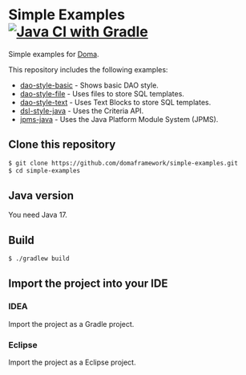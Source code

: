 Simple Examples [![Java CI with Gradle](https://github.com/domaframework/simple-examples/workflows/Java%20CI%20with%20Gradle/badge.svg)](https://github.com/domaframework/simple-examples/actions?query=workflow%3A%22Java+CI+with+Gradle%22)
========================================

Simple examples for [Doma](https://github.com/domaframework/doma).

This repository includes the following examples:

* [dao-style-basic](dao-style-basic) - Shows basic DAO style.
* [dao-style-file](dao-style-file) - Uses files to store SQL templates.
* [dao-style-text](dao-style-text) - Uses Text Blocks to store SQL templates.
* [dsl-style-java](dsl-style-java) - Uses the Criteria API.
* [jpms-java](jpms-java) - Uses the Java Platform Module System (JPMS).

Clone this repository
---------------------

```bash
$ git clone https://github.com/domaframework/simple-examples.git
$ cd simple-examples
```

Java version
------------

You need Java 17.

Build
-----

```bash
$ ./gradlew build
```

Import the project into your IDE
--------------------------------

### IDEA

Import the project as a Gradle project.

### Eclipse

Import the project as a Eclipse project.
